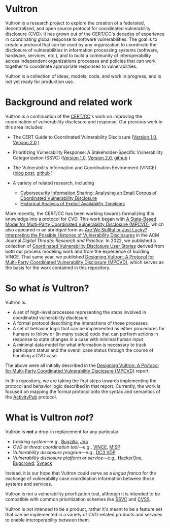 # Vultron

Vultron is a research project to explore the creation of a federated, decentralized, and open source protocol for
coordinated vulnerability disclosure (CVD). It has grown out of the CERT/CC's decades of experience in coordinating
global response to software vulnerabilities. The goal is to create a protocol that can be used by any organization
to coordinate the disclosure of vulnerabilities in information processing systems (software, hardware, services, etc.),
and to build a community of interoperability across independent organizations processes and policies that can work 
together to coordinate appropriate responses to vulnerabilities.

Vultron is a collection of ideas, models, code, and work in progress, and is not yet ready for production use.

# Background and related work

Vultron is a continuation of the [CERT/CC](https://www.sei.cmu.edu/about/divisions/cert/index.cfm)'s work on improving the coordination of vulnerability disclosure and response.
Our previous work in this area includes:
- The CERT Guide to Coordinated Vulnerability Disclosure
([Version 1.0](https://resources.sei.cmu.edu/library/asset-view.cfm?assetid=503330), 
[Version 2.0](https://vuls.cert.org/confluence/display/CVD)
)
- Prioritizing Vulnerability Response: A Stakeholder-Specific Vulnerability Categorization (SSVC) 
([Version 1.0](https://resources.sei.cmu.edu/library/asset-view.cfm?assetid=636379),
[Version 2.0](https://resources.sei.cmu.edu/library/asset-view.cfm?assetid=653459),
[github](https://github.com/CERTCC/SSVC)
)
- The Vulnerability Information and Coordination Environment (VINCE) 
([blog post](https://insights.sei.cmu.edu/news/certcc-releases-vince-software-vulnerability-collaboration-platform/),
[github](https://github.com/CERTCC/VINCE)
)
 
- A variety of related research, including
  - [Cybersecurity Information Sharing: Analysing an Email Corpus of Coordinated Vulnerability Disclosure](https://www.research.ed.ac.uk/en/publications/cybersecurity-information-sharing-analysing-an-email-corpus-of-co)
  - [Historical Analysis of Exploit Availability Timelines](https://www.usenix.org/conference/cset20/presentation/householder)

More recently, the CERT/CC has been working towards formalizing this knowledge into a protocol for CVD. 
This work began
with [A State-Based Model for Multi-Party Coordinated Vulnerability Disclosure (MPCVD)](https://resources.sei.cmu.edu/library/asset-view.cfm?assetid=735513),
which also appeared in an abridged form as [Are We Skillful or Just Lucky? Interpreting the Possible Histories of Vulnerability Disclosures](https://dl.acm.org/doi/10.1145/3477431) 
in the ACM Journal _Digital Threats: Research and Practice_.
In 2022, we published a collection of [Coordinated Vulnerability Disclosure User Stories](https://resources.sei.cmu.edu/library/asset-view.cfm?assetid=886543)
derived from both our process modeling work and from the experience of building VINCE.
That same year, we published [Designing Vultron: A Protocol for Multi-Party Coordinated Vulnerability Disclosure (MPCVD)](https://resources.sei.cmu.edu/library/asset-view.cfm?assetid=887198),
which serves as the basis for the work contained in this repository.

# So what *is* Vultron?

Vultron is:
- A set of high-level processes representing the steps involved in coordinated vulnerability disclosure
- A formal protocol describing the interactions of those processes 
- A set of behavior logic that can be implemented as either procedures for humans to follow or (in many cases) code that
  can perform actions in response to state changes in a case with minimal human input
- A minimal data model for what information is necessary to track participant status and the overall case status through
  the course of handling a CVD case

The above were all initially described in the 
[Designing Vultron: A Protocol for Multi-Party Coordinated Vulnerability Disclosure (MPCVD)](https://resources.sei.cmu.edu/library/asset-view.cfm?assetid=887198) report.

In this repository, we are taking the first steps towards implementing the protocol and behavior logic described in that
report. Currently, the work is focused on mapping the formal protocol onto the syntax and semantics of the [ActivityPub](https://www.w3.org/TR/activitypub/) 
protocol.


# What is Vultron *not*?

Vultron is **not** a drop-in replacement for any particular
- _tracking system_&mdash;e.g., [Bugzilla](https://www.bugzilla.org/), [Jira](https://www.atlassian.com/software/jira)
- _CVD or threat coordination tool_&mdash;e.g., [VINCE](https://github.com/CERTCC/VINCE), [MISP](https://www.misp-project.org/) 
- _Vulnerability disclosure program_&mdash;e.g.,  [DC3 VDP](https://www.dc3.mil/Missions/Vulnerability-Disclosure/Vulnerability-Disclosure-Program-VDP/)
- _Vulnerability disclosure platform or service_&mdash;e.g., [HackerOne](https://hackerone.com/), [Bugcrowd](https://www.bugcrowd.com/), [Synack](https://www.synack.com/)

Instead, it is our hope that Vultron could serve as a _lingua franca_ for the exchange of vulnerability case coordination information
between those systems and services. 

Vultron is not a vulnerability priortization tool, although it is intended to be compatible with common 
prioritization schemes like [SSVC](https://github.com/CERTCC/SSVC) and [CVSS](https://www.first.org/cvss/).

Vultron is not intended to be a product, rather it's meant to be a feature set that can be implemented in a variety of
CVD-related products and services to enable interoperability between them.

